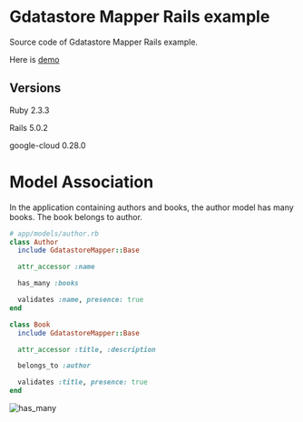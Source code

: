 # Gdatastore Mapper Rails example

Source code of Gdatastore Mapper Rails example. 

Here is [demo](https://gdatastore-mapper.herokuapp.com/)

## Versions

Ruby 2.3.3

Rails 5.0.2

google-cloud 0.28.0

# Model Association

In the application containing authors and books, the author model has many books. The book belongs to author.


```ruby
# app/models/author.rb
class Author
  include GdatastoreMapper::Base

  attr_accessor :name

  has_many :books

  validates :name, presence: true
end
```

```ruby
class Book
  include GdatastoreMapper::Base

  attr_accessor :title, :description

  belongs_to :author

  validates :title, presence: true
end
```

![has_many](https://cloud.githubusercontent.com/assets/9897663/25094991/e71472b4-2399-11e7-9b3d-d612b6f1e742.png)
